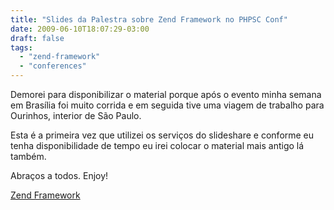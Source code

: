```yaml
---
title: "Slides da Palestra sobre Zend Framework no PHPSC Conf"
date: 2009-06-10T18:07:29-03:00
draft: false
tags:
  - "zend-framework"
  - "conferences"
---
```


Demorei para disponibilizar o material porque após o evento minha semana em Brasília foi muito corrida e em seguida tive
uma viagem de trabalho para Ourinhos, interior de São Paulo.

Esta é a primeira vez que utilizei os serviços do slideshare e conforme eu tenha disponibilidade de tempo eu irei
colocar o material mais antigo lá também.

Abraços a todos. Enjoy!

[Zend Framework](http://www.slideshare.net/adlermedrado/zend-framework-1535481?type=presentation)
